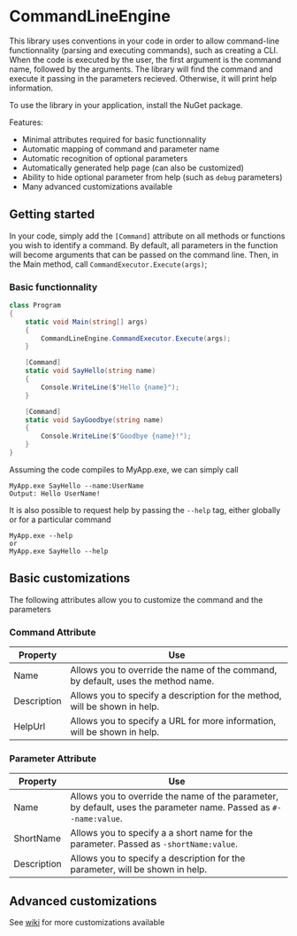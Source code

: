 # CommandLineEngine
This library uses conventions in your code in order to allow command-line functionnality (parsing and executing commands), such as creating a CLI. When the code is executed by the user, the first argument is the command name, followed by the arguments. The library will find the command and execute it passing in the parameters recieved. Otherwise, it will print help information.

To use the library in your application, install the NuGet package.

Features:
* Minimal attributes required for basic functionnality
* Automatic mapping of command and parameter name
* Automatic recognition of optional parameters
* Automatically generated help page (can also be customized)
* Ability to hide optional parameter from help (such as `debug` parameters)
* Many advanced customizations available

## Getting started
In your code, simply add the `[Command]` attribute on all methods or functions you wish to identify a command. By default, all parameters in the function will become arguments that can be passed on the command line. 
Then, in the Main method, call `CommandExecutor.Execute(args)`;

### Basic functionnality
```c#
class Program
{
    static void Main(string[] args)
    {
        CommandLineEngine.CommandExecutor.Execute(args);
    }

    [Command]
    static void SayHello(string name)
    {
        Console.WriteLine($"Hello {name}");
    }

    [Command]
    static void SayGoodbye(string name)
    {
        Console.WriteLine($"Goodbye {name}!");
    }
}
```
Assuming the code compiles to MyApp.exe, we can simply call
```
MyApp.exe SayHello --name:UserName
Output: Hello UserName!
```

It is also possible to request help by passing the `--help` tag, either globally or for a particular command
```
MyApp.exe --help
or
MyApp.exe SayHello --help
```

## Basic customizations
The following attributes allow you to customize the command and the parameters
### Command Attribute
Property | Use
------------ | -------------
Name | Allows you to override the name of the command, by default, uses the method name.
Description | Allows you to specify a description for the method, will be shown in help.
HelpUrl | Allows you to specify a URL for more information, will be shown in help.
### Parameter Attribute
Property | Use
------------ | -------------
Name | Allows you to override the name of the parameter, by default, uses the parameter name. Passed as `#--name:value`.
ShortName | Allows you to specify a a short name for the parameter. Passed as `-shortName:value`.
Description | Allows you to specify a description for the parameter, will be shown in help.


## Advanced customizations
See [wiki](https://github.com/blouin/CommandLineEngine/wiki) for more customizations available
